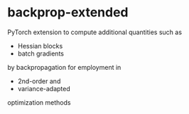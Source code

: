 # backprop-extended

PyTorch extension to compute additional quantities such as
* Hessian blocks
* batch gradients

by backpropagation for employment in 
* 2nd-order and
* variance-adapted

optimization methods